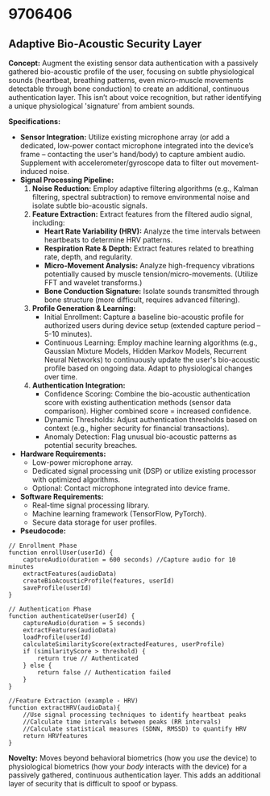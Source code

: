 # 9706406

## Adaptive Bio-Acoustic Security Layer

**Concept:** Augment the existing sensor data authentication with a passively gathered bio-acoustic profile of the user, focusing on subtle physiological sounds (heartbeat, breathing patterns, even micro-muscle movements detectable through bone conduction) to create an additional, continuous authentication layer. This isn’t about voice recognition, but rather identifying a unique physiological 'signature' from ambient sounds.

**Specifications:**

*   **Sensor Integration:** Utilize existing microphone array (or add a dedicated, low-power contact microphone integrated into the device’s frame – contacting the user's hand/body) to capture ambient audio. Supplement with accelerometer/gyroscope data to filter out movement-induced noise.
*   **Signal Processing Pipeline:**
    1.  **Noise Reduction:** Employ adaptive filtering algorithms (e.g., Kalman filtering, spectral subtraction) to remove environmental noise and isolate subtle bio-acoustic signals.
    2.  **Feature Extraction:**  Extract features from the filtered audio signal, including:
        *   **Heart Rate Variability (HRV):** Analyze the time intervals between heartbeats to determine HRV patterns.
        *   **Respiration Rate & Depth:** Extract features related to breathing rate, depth, and regularity.
        *   **Micro-Movement Analysis:** Analyze high-frequency vibrations potentially caused by muscle tension/micro-movements. (Utilize FFT and wavelet transforms.)
        *   **Bone Conduction Signature:** Isolate sounds transmitted through bone structure (more difficult, requires advanced filtering).
    3.  **Profile Generation & Learning:**
        *   Initial Enrollment: Capture a baseline bio-acoustic profile for authorized users during device setup (extended capture period – 5-10 minutes).
        *   Continuous Learning: Employ machine learning algorithms (e.g., Gaussian Mixture Models, Hidden Markov Models, Recurrent Neural Networks) to continuously update the user's bio-acoustic profile based on ongoing data. Adapt to physiological changes over time.
    4.  **Authentication Integration:**
        *   Confidence Scoring:  Combine the bio-acoustic authentication score with existing authentication methods (sensor data comparison). Higher combined score = increased confidence.
        *   Dynamic Thresholds: Adjust authentication thresholds based on context (e.g., higher security for financial transactions).
        *   Anomaly Detection: Flag unusual bio-acoustic patterns as potential security breaches.
*   **Hardware Requirements:**
    *   Low-power microphone array.
    *   Dedicated signal processing unit (DSP) or utilize existing processor with optimized algorithms.
    *   Optional: Contact microphone integrated into device frame.
*   **Software Requirements:**
    *   Real-time signal processing library.
    *   Machine learning framework (TensorFlow, PyTorch).
    *   Secure data storage for user profiles.
*   **Pseudocode:**

```
// Enrollment Phase
function enrollUser(userId) {
    captureAudio(duration = 600 seconds) //Capture audio for 10 minutes
    extractFeatures(audioData)
    createBioAcousticProfile(features, userId)
    saveProfile(userId)
}

// Authentication Phase
function authenticateUser(userId) {
    captureAudio(duration = 5 seconds)
    extractFeatures(audioData)
    loadProfile(userId)
    calculateSimilarityScore(extractedFeatures, userProfile)
    if (similarityScore > threshold) {
        return true // Authenticated
    } else {
        return false // Authentication failed
    }
}

//Feature Extraction (example - HRV)
function extractHRV(audioData){
    //Use signal processing techniques to identify heartbeat peaks
    //Calculate time intervals between peaks (RR intervals)
    //Calculate statistical measures (SDNN, RMSSD) to quantify HRV
    return HRVfeatures
}
```

**Novelty:** Moves beyond behavioral biometrics (how you *use* the device) to physiological biometrics (how your *body* interacts with the device) for a passively gathered, continuous authentication layer. This adds an additional layer of security that is difficult to spoof or bypass.